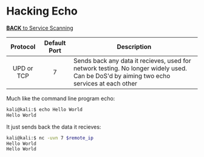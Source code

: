 # Hacking Echo

[**BACK** to Service Scanning](/Methodology/Network/Services.md#service-scanning)

| Protocol | Default Port | Description |
| :-: | :-: | --- |
| UPD or TCP | 7 | Sends back any data it recieves, used for network testing. No longer widely used. Can be DoS'd by aiming two echo services at each other

Much like the command line program echo:
```bash
kali@kali:$ echo Hello World
Hello World
```

It just sends back the data it recieves:
```bash
kali@kali:$ nc -uvn 7 $remote_ip
Hello World
Hello World
```
